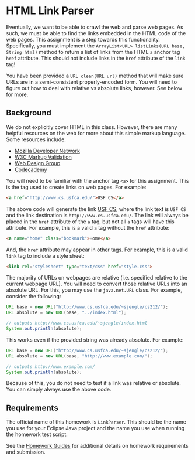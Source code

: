 HTML Link Parser
=================================================

Eventually, we want to be able to crawl the web and parse web pages. As such, we must be able to find the links embedded in the HTML code of the web pages. This assignment is a step towards this functionality. Specifically, you must implement the `ArrayList<URL> listLinks(URL base, String html)` method to return a list of links from the HTML `a` anchor tag `href` attribute. This should not include links in the `href` attribute of the `link` tag!

You have been provided a `URL clean(URL url)` method that will make sure URLs are in a semi-consistent properly-encoded form. You will need to figure out how to deal with relative vs absolute links, however. See below for more.

Background
-------------------------------------------------

We do not explicitly cover HTML in this class. However, there are many helpful resources on the web for more about this simple markup language. Some resources include:

* [Mozilla Developer Network](https://developer.mozilla.org/en-US/docs/Web/HTML)
* [W3C Markup Validation](http://validator.w3.org/)
* [Web Design Group](http://htmlhelp.com/)
* [Codecademy](https://www.codecademy.com/learn/web)

You will need to be familiar with the anchor tag `<a>` for this assignment. This is the tag used to create links on web pages. For example:

```html
<a href="http://www.cs.usfca.edu/">USF CS</a>
```

The above code will generate the link <a href="http://www.cs.usfca.edu/">USF CS</a>, where the link text is `USF CS` and the link destination is `http://www.cs.usfca.edu/`. The link will always be placed in the `href` attribute of the `a` tag, but not all `a` tags will have this attribute. For example, this is a valid `a` tag without the `href` attribute:

```html
<a name="home" class="bookmark">Home</a>
```

And, the `href` attribute may appear in other tags. For example, this is a valid `link` tag to include a style sheet:

```html
<link rel="stylesheet" type="text/css" href="style.css">
```

The majority of URLs on webpages are relative (i.e. specified relative to the current webpage URL). You will need to convert those relative URLs into an absolute URL. For this, you may use the `java.net.URL` class. For example, consider the following:

```java
URL base = new URL("http://www.cs.usfca.edu/~sjengle/cs212/");
URL absolute = new URL(base, "../index.html");

// outputs http://www.cs.usfca.edu/~sjengle/index.html
System.out.println(absolute);
```

This works even if the provided string was already absolute. For example:

```java
URL base = new URL("http://www.cs.usfca.edu/~sjengle/cs212/");
URL absolute = new URL(base, "http://www.example.com/");

// outputs http://www.example.com/
System.out.println(absolute);
```

Because of this, you do not need to test if a link was relative or absolute. You can simply always use the above code.

Requirements
-------------------------------------------------

The official name of this homework is `LinkParser`. This should be the name you use for your Eclipse Java project and the name you use when running the homework test script.

See the [Homework Guides](https://usf-cs212-fall2018.github.io/guides/homework.html) for additional details on homework requirements and submission.
